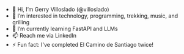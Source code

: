 - 👋 Hi, I’m Gerry Villoslado (@villoslado)
- 👀 I’m interested in technology, programming, trekking, music, and grilling
- 🌱 I’m currently learning FastAPI and LLMs
- 📫 Reach me via LinkedIn
- ⚡ Fun fact: I've completed El Camino de Santiago twice!
